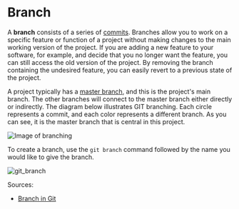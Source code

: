 # Branch

A **branch** consists of a series of [commits](/gitcommands/commit.md). Branches allow you to 
work on a specific feature or function of a project without making changes 
to the main working version of the project. If you are adding a new feature 
to your software, for example, and decide that you no longer want the 
feature, you can still access the old version of the project. By removing 
the branch containing the undesired feature, you can easily revert to a 
previous state of the project.

A project typically has a [master branch](/gitcommands/masterbranch.md), and this is the project's main branch. 
The other branches will connect to the master branch either directly or indirectly. 
The diagram below illustrates GIT branching. Each circle represents a commit, and 
each color represents a different branch. As you can see, it is the master branch 
that is central in this project.

![Image of branching](https://www.f30.me/wp-content/uploads/2013/05/git_branching.png)

To create a branch, use the `git branch` command followed by the name you would like 
to give the branch.

![git_branch](https://www.jquery-az.com/wp-content/uploads/2018/06/3.0_6-Git-branch-create.png)

Sources:
* [Branch in Git](https://www.toolsqa.com/git/git-alias/)